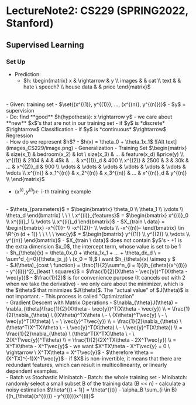 # LectureNote2: CS229 (SPRING2022, Stanford)

## Supervised Learning
### Set Up
- Prediction:
  - $h: \begin{matrix} x & \rightarrow & y \\ 
         images & & cat \\
         text & & hate \ speech? \\
         house data & & price
        \end{matrix}$
<br>
- Given: training set
  - $\set{(x^{(1)}, y^{(1)}), ..., (x^{(n)}, y^{(n)})}$
  - $y$ = supervision
<br>
- Do: find **good** $h(hypothesis): x \rightarrow y$
  - we care about **new** $x$'s that are not in our training set
  - if $y$ is *discrete* $\rightarrow$ Classification
  - if $y$ is *continuous* $\rightarrow$ Regression
<br> 
- How do we represent $h$? 
  - $h(x) = \theta_0 + \theta_1x_1$
  ![Alt text](images_CS229/image.png)
- Generalization
  - Training Set
$\begin{matrix}
 & size(x_1) & bedroom(x_2) & lot \ size(x_3) & ... & feature(x_d) &price(y) \\
 x^{(1)} & 2104 & 4 & 45k & ... & x^{(1)}_d & 400 \\
 x^{(2)} & 2500 & 3 & 30k & ... & x^{(2)}_d & 900 \\
 \vdots & \vdots & \vdots & \vdots & \vdots & \vdots & \vdots \\
 x^{(n)} & x_1^{(n)} & x_2^{(n)} & x_3^{(n)} & ... & x^{(n)}_d & y^{(n)} \\
\end{matrix}$ 
<br>
  
  - $(x^{(i)}, y^{(i)}) \leftarrow$ i-th training example
  <br>  
  - $\theta_{parameters}$ = $\begin{bmatrix} \theta_0 \\ \theta_1 \\ \vdots \\ \theta_d \end{bmatrix} \ \ \ \ x^{(i)}_{features}$ = $\begin{bmatrix} x^{(i)}_0 \\ x^{(i)}_1 \\ \vdots \\ x^{(i)}_d \end{bmatrix}$
  - $X_{train \ data} = \begin{bmatrix} -x^{(1)}- \\ -x^{(2)}- \\ \vdots \\ -x^{(n)}- \end{bmatrix} \in \R^{n (d + 1)} \ \ \ \ \ \vec{y}$ = $\begin{bmatrix} y^{(1)} \\ y^{(2)} \\ \vdots \\ y^{(n)} \end{bmatrix}$
    - $X_{train \ data}$ does not contain $y$'s
    - +1 is the extra dimension $x_0$, the intercept term, whose value is set to be 1
  <br>
  - $h_{\theta}(x) = \theta_0x_0 + \theta_1x_1 + ... + \theta_dx_d \ = \sum^d_{j=0}{\theta_jx_j} \ (x_0 = 1),$ I want $h_{\theta}(x) \simeq y $
  <br> 
  - $J(\theta)_{cost \ function} = \frac{1}{2}\sum^n_{i = 1}{(h_{\theta}(x^{(i)}) - y^{(i)})^2}_{least \ squares}$ = $\frac{1}{2}(X\theta - \vec{y})^T(X\theta - \vec{y})$
    - $\frac{1}{2}$ is for convenience purpose (It cancels out with 2 when we take the derivative)
    - we only care about the minimizer, which is the $\theta$ that minimizes $J(\theta)$. The "actual value" of $J(\theta)$ is not important. 
    - This process is called "Optimization"
  <br> 
  - Gradient Descent with Matrix Operations
    - $\nabla_{\theta}J(\theta) = \nabla_{\theta}\frac{1}{2}(X\theta - \vec{y})^T(X\theta - \vec{y}) \\ = \frac{1}{2}\nabla_{\theta} \ ((X\theta)^TX\theta \ - \ (X\theta)^T\vec{y} \ - \ \vec{y}^T(X\theta) \ + \ \vec{y}^T\vec{y}) \\ = \frac{1}{2}\nabla_{\theta} \ (\theta^T(X^TX)\theta \ - \ \vec{y}^T(X\theta) \ - \ \vec{y}^T(X\theta)) \\ = \frac{1}{2}\nabla_{\theta} \ (\theta^T(X^TX)\theta \ - \ 2(X^T\vec{y})^T\theta) \\ = \frac{1}{2}(2X^TX\theta - 2X^T\vec{y}) \\ = X^TX\theta - X^T\vec{y}$
    - we want $X^TX\theta - X^T\vec{y} = 0 \ \rightarrow \ X^TX\theta = X^T\vec{y}$
    - $\therefore \theta = (X^TX)^{-1}X^T\vec{y}$
    - if $X$ is non-invertible, it means that there are redundant features, which can result in multicollinearity, or linearly dependent examples.
  <br>
  - Batch vs Stochastic Minibatch
    - Batch: the whole training set
    - Minibatch: randomly select a small subset B of the training data (B << n)
    - calculate a noisy estimation $\theta^{(t + 1)} = \theta^{(t)} - \alpha_B \sum_{i \in B}{(h_{\theta}(x^{(i)}) - y^{(i)})}x^{(i)}$